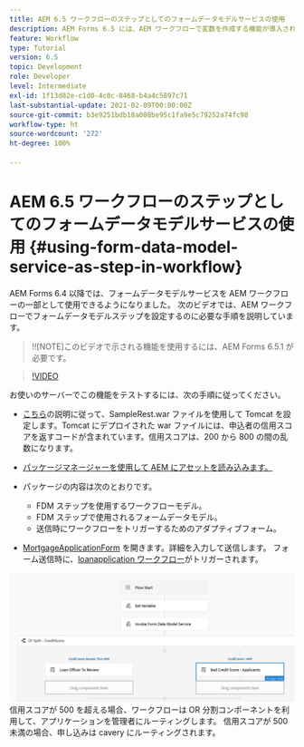 ```yaml
---
title: AEM 6.5 ワークフローのステップとしてのフォームデータモデルサービスの使用
description: AEM Forms 6.5 には、AEM ワークフローで変数を作成する機能が導入されています。 この新しい機能により、AEM ワークフローで「フォームデータモデルサービスを呼び出し」を非常に簡単に使用できるようになりました。次のビデオでは、AEM ワークフローで「フォームデータモデルサービスを呼び出し」を使用する際の手順を説明します。
feature: Workflow
type: Tutorial
version: 6.5
topic: Development
role: Developer
level: Intermediate
exl-id: 1f13d82e-c1d0-4c8c-8468-b4a4c5897c71
last-substantial-update: 2021-02-09T00:00:00Z
source-git-commit: b3e9251bdb18a008be95c1fa9e5c79252a74fc98
workflow-type: ht
source-wordcount: '272'
ht-degree: 100%

---
```


# AEM 6.5 ワークフローのステップとしてのフォームデータモデルサービスの使用 {#using-form-data-model-service-as-step-in-workflow}

AEM Forms 6.4 以降では、フォームデータモデルサービスを AEM ワークフローの一部として使用できるようになりました。 次のビデオでは、AEM ワークフローでフォームデータモデルステップを設定するのに必要な手順を説明しています。

>!![NOTE]このビデオで示される機能を使用するには、AEM Forms 6.5.1 が必要です。


>[!VIDEO](https://video.tv.adobe.com/v/28145?quality=12&learn=on)

お使いのサーバーでこの機能をテストするには、次の手順に従ってください。

*  [こちら](https://helpx.adobe.com/experience-manager/kt/forms/using/preparing-datasource-for-form-data-model-tutorial-use.html)の説明に従って、SampleRest.war ファイルを使用して Tomcat を設定します。Tomcat にデプロイされた war ファイルには、申込者の信用スコアを返すコードが含まれています。信用スコアは、200 から 800 の間の乱数になります。

* [ パッケージマネージャーを使用して AEM にアセットを読み込みます。](assets/aem65-loanapplication.zip)
* パッケージの内容は次のとおりです。

   * FDM ステップを使用するワークフローモデル。
   * FDM ステップで使用されるフォームデータモデル。
   * 送信時にワークフローをトリガーするためのアダプティブフォーム。
* [MortgageApplicationForm](http://localhost:4502/content/dam/formsanddocuments/loanapplication/jcr:content?wcmmode=disabled) を開きます。詳細を入力して送信します。 フォーム送信時に、[loanapplication ワークフロー](http://http://localhost:4502/editor.html/conf/global/settings/workflow/models/LoanApplication2.html)がトリガーされます。

![ ワークフロー ](assets/invokefdm651.PNG)
信用スコアが 500 を超える場合、ワークフローは OR 分割コンポーネントを利用して、アプリケーションを管理者にルーティングします。 信用スコアが 500 未満の場合、申し込みは cavery にルーティングされます。
